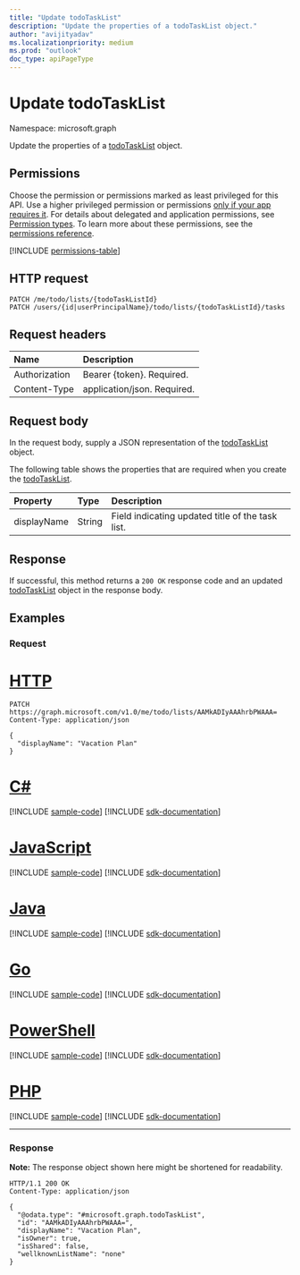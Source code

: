 ```yaml
---
title: "Update todoTaskList"
description: "Update the properties of a todoTaskList object."
author: "avijityadav"
ms.localizationpriority: medium
ms.prod: "outlook"
doc_type: apiPageType
---
```


# Update todoTaskList
Namespace: microsoft.graph

Update the properties of a [todoTaskList](../resources/todotasklist.md) object.

## Permissions
Choose the permission or permissions marked as least privileged for this API. Use a higher privileged permission or permissions [only if your app requires it](/graph/permissions-overview#best-practices-for-using-microsoft-graph-permissions). For details about delegated and application permissions, see [Permission types](/graph/permissions-overview#permission-types). To learn more about these permissions, see the [permissions reference](/graph/permissions-reference).

<!-- { "blockType": "permissions", "name": "todotasklist_update" } -->
[!INCLUDE [permissions-table](../includes/permissions/todotasklist-update-permissions.md)]

## HTTP request

<!-- {
  "blockType": "ignored"
}
-->
``` http
PATCH /me/todo/lists/{todoTaskListId}
PATCH /users/{id|userPrincipalName}/todo/lists/{todoTaskListId}/tasks
```

## Request headers
|Name|Description|
|:---|:---|
|Authorization|Bearer {token}. Required.|
|Content-Type|application/json. Required.|

## Request body
In the request body, supply a JSON representation of the [todoTaskList](../resources/todotasklist.md) object.

The following table shows the properties that are required when you create the [todoTaskList](../resources/todotasklist.md).

|Property|Type|Description|
|:---|:---|:---|
|displayName|String|Field indicating updated title of the task list.|



## Response

If successful, this method returns a `200 OK` response code and an updated [todoTaskList](../resources/todotasklist.md) object in the response body.

## Examples

### Request


# [HTTP](#tab/http)
<!-- {
  "blockType": "request",
  "sampleKeys": ["AAMkADIyAAAhrbPWAAA="],
  "name": "update_todotasklist"
}
-->
``` http
PATCH https://graph.microsoft.com/v1.0/me/todo/lists/AAMkADIyAAAhrbPWAAA=
Content-Type: application/json

{
  "displayName": "Vacation Plan"
}
```

# [C#](#tab/csharp)
[!INCLUDE [sample-code](../includes/snippets/csharp/update-todotasklist-csharp-snippets.md)]
[!INCLUDE [sdk-documentation](../includes/snippets/snippets-sdk-documentation-link.md)]

# [JavaScript](#tab/javascript)
[!INCLUDE [sample-code](../includes/snippets/javascript/update-todotasklist-javascript-snippets.md)]
[!INCLUDE [sdk-documentation](../includes/snippets/snippets-sdk-documentation-link.md)]

# [Java](#tab/java)
[!INCLUDE [sample-code](../includes/snippets/java/update-todotasklist-java-snippets.md)]
[!INCLUDE [sdk-documentation](../includes/snippets/snippets-sdk-documentation-link.md)]

# [Go](#tab/go)
[!INCLUDE [sample-code](../includes/snippets/go/update-todotasklist-go-snippets.md)]
[!INCLUDE [sdk-documentation](../includes/snippets/snippets-sdk-documentation-link.md)]

# [PowerShell](#tab/powershell)
[!INCLUDE [sample-code](../includes/snippets/powershell/update-todotasklist-powershell-snippets.md)]
[!INCLUDE [sdk-documentation](../includes/snippets/snippets-sdk-documentation-link.md)]

# [PHP](#tab/php)
[!INCLUDE [sample-code](../includes/snippets/php/update-todotasklist-php-snippets.md)]
[!INCLUDE [sdk-documentation](../includes/snippets/snippets-sdk-documentation-link.md)]

---

### Response
**Note:** The response object shown here might be shortened for readability.
<!-- {
  "blockType": "response",
  "truncated": true,
  "@odata.type": "microsoft.graph.todoTaskList"
}
-->
``` http
HTTP/1.1 200 OK
Content-Type: application/json

{
  "@odata.type": "#microsoft.graph.todoTaskList",
  "id": "AAMkADIyAAAhrbPWAAA=",
  "displayName": "Vacation Plan",
  "isOwner": true,
  "isShared": false,
  "wellknownListName": "none"
}
```



